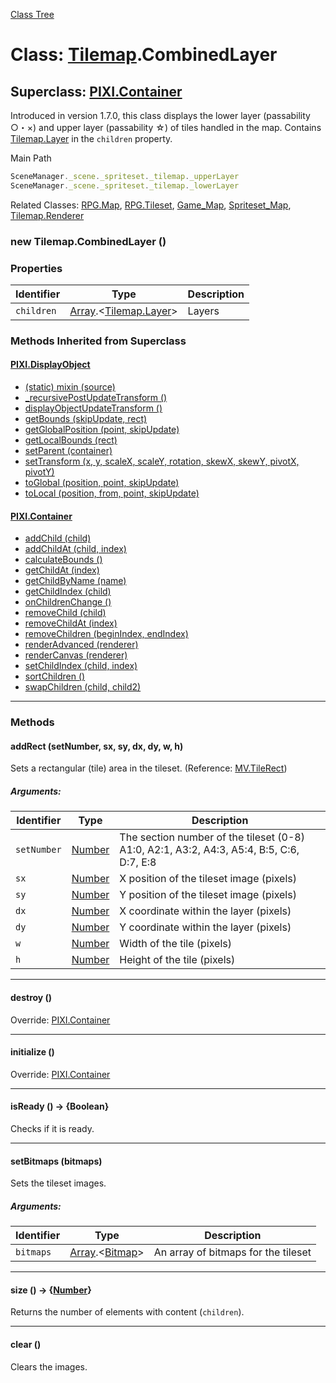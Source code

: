 [Class Tree](index.md)

# Class: [Tilemap](Tilemap.md).CombinedLayer

## Superclass: [PIXI.Container](PIXI.Container.md)

Introduced in version 1.7.0, this class displays the lower layer (passability ○・×) and upper layer (passability ☆) of tiles handled in the map. 
Contains [Tilemap.Layer](Tilemap.Layer.md) in the `children` property.

Main Path
```js
SceneManager._scene._spriteset._tilemap._upperLayer
SceneManager._scene._spriteset._tilemap._lowerLayer
```

Related Classes: [RPG.Map](RPG.Map.md), [RPG.Tileset](RPG.Tileset.md), [Game_Map](Game_Map.md), [Spriteset_Map](Spriteset_Map.md),
[Tilemap.Renderer](Tilemap.Renderer.md)

### new Tilemap.CombinedLayer ()

### Properties

| Identifier | Type | Description |
| --- | --- | --- |
| `children` | [Array](Array.md).&lt;[Tilemap.Layer](Tilemap.Layer.md)&gt; | Layers |


### Methods Inherited from Superclass

#### [PIXI.DisplayObject](PIXI.DisplayObject.md)

* [(static) mixin (source)](PIXI.DisplayObject.md#static-mixin-source)
* [\_recursivePostUpdateTransform ()](PIXI.DisplayObject.md#_recursivepostupdatetransform-)
* [displayObjectUpdateTransform ()](PIXI.DisplayObject.md#displayobjectupdatetransform-)
* [getBounds (skipUpdate, rect)](PIXI.DisplayObject.md#getbounds-skipupdate-rect--pixirectangle)
* [getGlobalPosition (point, skipUpdate)](PIXI.DisplayObject.md#getglobalposition-point-skipupdate--pixipoint)
* [getLocalBounds (rect)](PIXI.DisplayObject.md#getlocalbounds-rect--pixirectangle)
* [setParent (container)](PIXI.DisplayObject.md#setparent-container--pixicontainer)
* [setTransform (x, y, scaleX, scaleY, rotation, skewX, skewY, pivotX, pivotY)](PIXI.DisplayObject.md#settransform-x-y-scalex-scaley-rotation-skewx-skewy-pivotx-pivoty--pixidisplayobject)
* [toGlobal (position, point, skipUpdate)](PIXI.DisplayObject.md#toglobal-position-point-skipupdate--pixipoint)
* [toLocal (position, from, point, skipUpdate)](PIXI.DisplayObject.md#tolocal-position-from-point-skipupdate--pixipoint)

#### [PIXI.Container](PIXI.Container.md)

* [addChild (child) ](PIXI.Container.md#addchild-child--pixidisplayobject)
* [addChildAt (child, index)](PIXI.Container.md#addchildat-child-index--pixidisplayobject)
* [calculateBounds ()](PIXI.Container.md#calculatebounds-)
* [getChildAt (index)](PIXI.Container.md#getchildat-index--pixidisplayobject)
* [getChildByName (name)](PIXI.Container.md#getchildbyname-name--pixidisplayobject)
* [getChildIndex (child)](PIXI.Container.md#getchildindex-child--pixidisplayobject)
* [onChildrenChange ()](PIXI.Container.md#onchildrenchange-)
* [removeChild (child)](PIXI.Container.md#removechild-child--pixidisplayobject)
* [removeChildAt (index)](PIXI.Container.md#removechildat-index--pixidisplayobject)
* [removeChildren (beginIndex, endIndex)](PIXI.Container.md#removechildren-beginindex-endindex--arraypixidisplayobject)
* [renderAdvanced (renderer)](PIXI.Container.md#renderadvanced-renderer)
* [renderCanvas (renderer)](PIXI.Container.md#rendercanvas-renderer)
* [setChildIndex (child, index)](PIXI.Container.md#setchildindex-child-index)
* [sortChildren ()](PIXI.Container.md#sortchildren-)
* [swapChildren (child, child2)](PIXI.Container.md#swapchildren-child-child2)

---

### Methods

#### addRect (setNumber, sx, sy, dx, dy, w, h)
Sets a rectangular (tile) area in the tileset. (Reference: [MV.TileRect](MV.TileRect.md))

##### Arguments:

| Identifier | Type | Description |
| --- | --- | --- |
| `setNumber` | [Number](Number.md) | The section number of the tileset (0-8)<br />A1:0, A2:1, A3:2, A4:3, A5:4, B:5, C:6, D:7, E:8 |
| `sx` | [Number](Number.md) | X position of the tileset image (pixels) |
| `sy` | [Number](Number.md) | Y position of the tileset image (pixels) |
| `dx` | [Number](Number.md) | X coordinate within the layer (pixels) |
| `dy` | [Number](Number.md) | Y coordinate within the layer (pixels) |
| `w` | [Number](Number.md) | Width of the tile (pixels) |
| `h` | [Number](Number.md) | Height of the tile (pixels) |

---

#### destroy ()
Override: [PIXI.Container](PIXI.Container.md#destroy-)

---

#### initialize ()
Override: [PIXI.Container](PIXI.Container.md#initialize-)

---

#### isReady () → {Boolean}
Checks if it is ready.

---

#### setBitmaps (bitmaps)
Sets the tileset images.

##### Arguments:

| Identifier | Type | Description |
| --- | --- | --- |
| `bitmaps` | [Array](Array.md).&lt;[Bitmap](Bitmap.md)&gt; | An array of bitmaps for the tileset |

---

#### size () → {[Number](Number.md)}
Returns the number of elements with content (`children`).

---

#### clear ()
Clears the images.
